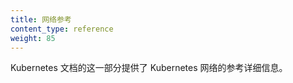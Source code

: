 ```yaml
---
title: 网络参考
content_type: reference
weight: 85
---
```


<!--
title: Networking Reference
content_type: reference
weight: 85
-->

<!-- overview -->
<!--
This section of the Kubernetes documentation provides reference details
of Kubernetes networking.
-->

Kubernetes 文档的这一部分提供了 Kubernetes 网络的参考详细信息。

<!-- body -->